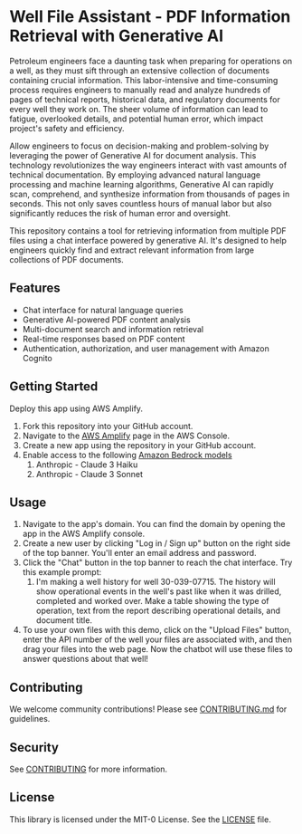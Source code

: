 # Well File Assistant - PDF Information Retrieval with Generative AI

Petroleum engineers face a daunting task when preparing for operations on a well, as they must sift through an extensive collection of documents containing crucial information. This labor-intensive and time-consuming process requires engineers to manually read and analyze hundreds of pages of technical reports, historical data, and regulatory documents for every well they work on. The sheer volume of information can lead to fatigue, overlooked details, and potential human error, which impact project's safety and efficiency. 

Allow engineers to focus on decision-making and problem-solving by leveraging the power of Generative AI for document analysis. This technology revolutionizes the way engineers interact with vast amounts of technical documentation. By employing advanced natural language processing and machine learning algorithms, Generative AI can rapidly scan, comprehend, and synthesize information from thousands of pages in seconds. This not only saves countless hours of manual labor but also significantly reduces the risk of human error and oversight.

This repository contains a tool for retrieving information from multiple PDF files using a chat interface powered by generative AI. It's designed to help engineers quickly find and extract relevant information from large collections of PDF documents.

## Features

- Chat interface for natural language queries
- Generative AI-powered PDF content analysis
- Multi-document search and information retrieval
- Real-time responses based on PDF content
- Authentication, authorization, and user management with Amazon Cognito

## Getting Started
Deploy this app using AWS Amplify. 
1. Fork this repository into your GitHub account. 
2. Navigate to the [AWS Amplify](https://console.aws.amazon.com/amplify) page in the AWS Console.
3. Create a new app using the repository in your GitHub account.
4. Enable access to the following [Amazon Bedrock models](https://console.aws.amazon.com/bedrock/home?region=us-east-1#/modelaccess)
    1. Anthropic - Claude 3 Haiku
    2. Anthropic - Claude 3 Sonnet


## Usage
1. Navigate to the app's domain. You can find the domain by opening the app in the AWS Amplify console.
1. Create a new user by clicking "Log in / Sign up" button on the right side of the top banner. You'll enter an email address and password.
1. Click the "Chat" button in the top banner to reach the chat interface. Try this example prompt:
    1. I'm making a well history for well 30-039-07715. The history will show operational events in the well's past like when it was drilled, completed and worked over. Make a table showing the type of operation, text from the report describing operational details, and document title.
1. To use your own files with this demo, click on the "Upload Files" button, enter the API number of the well your files are associated with, and then drag your files into the web page. Now the chatbot will use these files to answer questions about that well!

## Contributing

We welcome community contributions! Please see [CONTRIBUTING.md](CONTRIBUTING.md) for guidelines.

## Security

See [CONTRIBUTING](CONTRIBUTING.md#security-issue-notifications) for more information.

## License

This library is licensed under the MIT-0 License. See the [LICENSE](LICENSE) file.